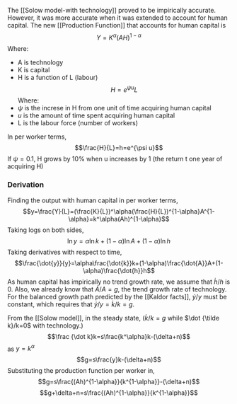 The [[Solow model-with technology]] proved to be impirically accurate. However, it was more accurate when it was extended to account for human capital. The new [[Production Function]] that accounts for human capital is $$Y=K^\alpha(AH)^{1-\alpha}$$Where:
- A is technology
-  K is capital
- H is a function of L (labour)
$$H=e^{\psi u}L$$
Where:
- $\psi$ is the increse in H from one unit of time acquiring human capital
- $u$ is the amount of time spent acquiring human capital
- L is the labour force (number of workers)

In per worker terms, $$\frac{H}{L}=h=e^{\psi u}$$If $\psi=0.1$, H grows by 10% when u increases by 1 (the return t one year of acquiring H)

### Derivation
Finding the output with human capital in per worker terms,$$y=\frac{Y}{L}=(\frac{K}{L})^\alpha(\frac{H}{L})^{1-\alpha}A^{1-\alpha}=k^\alpha(Ah)^{1-\alpha}$$Taking logs on both sides,$$\ln y=\alpha\ln k+(1-\alpha)\ln A+(1-\alpha)\ln h$$Taking derivatives with respect to time,
$$\frac{\dot{y}}{y}=\alpha\frac{\dot{k}}k+(1-\alpha)\frac{\dot{A}}A+(1-\alpha)\frac{\dot{h}}h$$As human capital has impirically no trend growth rate, we assume that $\dot h/h$ is 0. Also, we already know that $\dot A/A=g$, the trend growth rate of technology. For the balanced growth path predicted by the [[Kaldor facts]], $\dot y/y$ must be constant, which requires that $\dot y/y=\dot k/k=g$. 

From the [[Solow model]], in the steady state, ($\dot k/k=g$ while $\dot {\tilde k}/k=0$ with technology.) $$\frac {\dot k}k=s\frac{k^\alpha}k-(\delta+n)$$as $y=k^\alpha$$$g=s\frac{y}k-(\delta+n)$$Substituting the production function per worker in,$$g=s\frac{(Ah)^{1-\alpha}}{k^{1-\alpha}}-(\delta+n)$$$$g+\delta+n=s\frac{(Ah)^{1-\alpha}}{k^{1-\alpha}}$$ 

